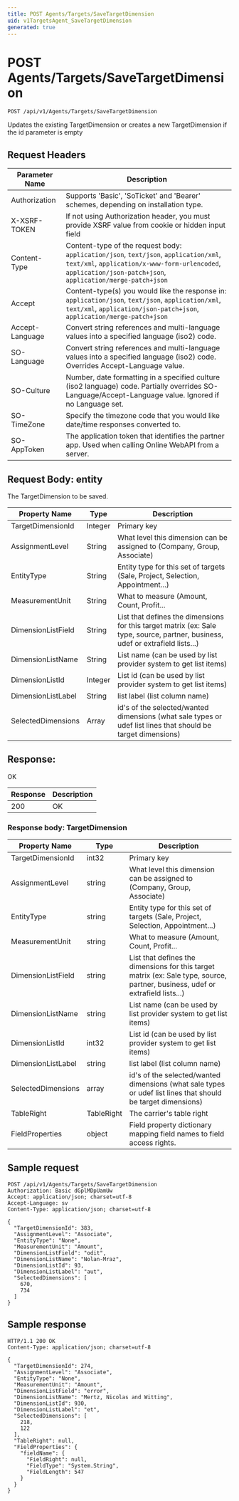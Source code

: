 ```yaml
---
title: POST Agents/Targets/SaveTargetDimension
uid: v1TargetsAgent_SaveTargetDimension
generated: true
---
```


# POST Agents/Targets/SaveTargetDimension

```http
POST /api/v1/Agents/Targets/SaveTargetDimension
```

Updates the existing TargetDimension or creates a new TargetDimension if the id parameter is empty








## Request Headers

| Parameter Name | Description |
|----------------|-------------|
| Authorization  | Supports 'Basic', 'SoTicket' and 'Bearer' schemes, depending on installation type. |
| X-XSRF-TOKEN   | If not using Authorization header, you must provide XSRF value from cookie or hidden input field |
| Content-Type | Content-type of the request body: `application/json`, `text/json`, `application/xml`, `text/xml`, `application/x-www-form-urlencoded`, `application/json-patch+json`, `application/merge-patch+json` |
| Accept         | Content-type(s) you would like the response in: `application/json`, `text/json`, `application/xml`, `text/xml`, `application/json-patch+json`, `application/merge-patch+json` |
| Accept-Language | Convert string references and multi-language values into a specified language (iso2) code. |
| SO-Language | Convert string references and multi-language values into a specified language (iso2) code. Overrides Accept-Language value. |
| SO-Culture | Number, date formatting in a specified culture (iso2 language) code. Partially overrides SO-Language/Accept-Language value. Ignored if no Language set. |
| SO-TimeZone | Specify the timezone code that you would like date/time responses converted to. |
| SO-AppToken | The application token that identifies the partner app. Used when calling Online WebAPI from a server. |

## Request Body: entity 

The TargetDimension to be saved. 

| Property Name | Type |  Description |
|----------------|------|--------------|
| TargetDimensionId | Integer | Primary key |
| AssignmentLevel | String | What level this dimension can be assigned to (Company, Group, Associate) |
| EntityType | String | Entity type for this set of targets (Sale, Project, Selection, Appointment...) |
| MeasurementUnit | String | What to measure (Amount, Count, Profit... |
| DimensionListField | String | List that defines the dimensions for this target matrix (ex: Sale type, source, partner, business, udef or extrafield lists...) |
| DimensionListName | String | List name (can be used by list provider system to get list items) |
| DimensionListId | Integer | List id (can be used by list provider system to get list items) |
| DimensionListLabel | String | list label (list column name) |
| SelectedDimensions | Array | id's of the selected/wanted dimensions (what sale types or udef list lines that should be target dimensions) |

## Response:

OK

| Response | Description |
|----------------|-------------|
| 200 | OK |

### Response body: TargetDimension

| Property Name | Type |  Description |
|----------------|------|--------------|
| TargetDimensionId | int32 | Primary key |
| AssignmentLevel | string | What level this dimension can be assigned to (Company, Group, Associate) |
| EntityType | string | Entity type for this set of targets (Sale, Project, Selection, Appointment...) |
| MeasurementUnit | string | What to measure (Amount, Count, Profit... |
| DimensionListField | string | List that defines the dimensions for this target matrix (ex: Sale type, source, partner, business, udef or extrafield lists...) |
| DimensionListName | string | List name (can be used by list provider system to get list items) |
| DimensionListId | int32 | List id (can be used by list provider system to get list items) |
| DimensionListLabel | string | list label (list column name) |
| SelectedDimensions | array | id's of the selected/wanted dimensions (what sale types or udef list lines that should be target dimensions) |
| TableRight | TableRight | The carrier's table right |
| FieldProperties | object | Field property dictionary mapping field names to field access rights. |

## Sample request

```http!
POST /api/v1/Agents/Targets/SaveTargetDimension
Authorization: Basic dGplMDpUamUw
Accept: application/json; charset=utf-8
Accept-Language: sv
Content-Type: application/json; charset=utf-8

{
  "TargetDimensionId": 383,
  "AssignmentLevel": "Associate",
  "EntityType": "None",
  "MeasurementUnit": "Amount",
  "DimensionListField": "odit",
  "DimensionListName": "Nolan-Mraz",
  "DimensionListId": 93,
  "DimensionListLabel": "aut",
  "SelectedDimensions": [
    670,
    734
  ]
}
```

## Sample response

```http_
HTTP/1.1 200 OK
Content-Type: application/json; charset=utf-8

{
  "TargetDimensionId": 274,
  "AssignmentLevel": "Associate",
  "EntityType": "None",
  "MeasurementUnit": "Amount",
  "DimensionListField": "error",
  "DimensionListName": "Mertz, Nicolas and Witting",
  "DimensionListId": 930,
  "DimensionListLabel": "et",
  "SelectedDimensions": [
    218,
    122
  ],
  "TableRight": null,
  "FieldProperties": {
    "fieldName": {
      "FieldRight": null,
      "FieldType": "System.String",
      "FieldLength": 547
    }
  }
}
```